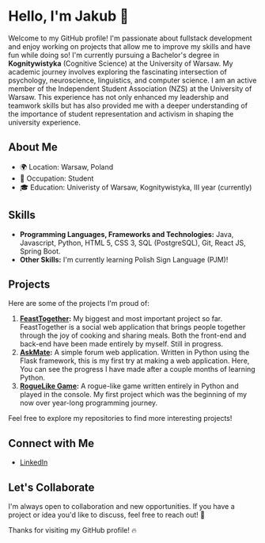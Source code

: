 # Hello, I'm Jakub 👋

Welcome to my GitHub profile! I'm passionate about fullstack development and enjoy working on projects that allow me to improve my skills and have fun while doing so!
I'm currently pursuing a Bachelor's degree in **Kognitywistyka** (Cognitive Science) at the University of Warsaw. My academic journey involves exploring the fascinating intersection of psychology, neuroscience, linguistics, and computer science.
I am an active member of the Independent Student Association (NZS) at the University of Warsaw. This experience has not only enhanced my leadership and teamwork skills but has also provided me with a deeper understanding of the importance of student representation and activism in shaping the university experience.

## About Me

- 🌍 Location: Warsaw, Poland
- 💼 Occupation: Student
- 🎓 Education: Univeristy of Warsaw, Kognitywistyka, III year (currently)

## Skills

- **Programming Languages, Frameworks and Technologies:** Java, Javascript, Python, HTML 5, CSS 3, SQL (PostgreSQL), Git, React JS, Spring Boot.
- **Other Skills:** I'm currently learning Polish Sign Language (PJM)!

## Projects

Here are some of the projects I'm proud of:

1. **[FeastTogether](https://github.com/Jaystar1003/FeastTogether):** My biggest and most important project so far. FeastTogether is a social web application that brings people together through the joy of cooking and sharing meals. Both the front-end and back-end have been made entirely by myself. Still in progress.
2. **[AskMate](https://github.com/Jaystar1003/AskMate):** A simple forum web application. Written in Python using the Flask framework, this is my first try at making a web application. Here, You can see the progress I have made after a couple months of learning Python.
3. **[RogueLike Game](https://github.com/Jaystar1003/RogueLike):** A rogue-like game written entirely in Python and played in the console. My first project which was the beginning of my now over year-long programming journey.

Feel free to explore my repositories to find more interesting projects!

## Connect with Me

- [LinkedIn](https://www.linkedin.com/in/jakub-zając-b587822a2/)

## Let's Collaborate

I'm always open to collaboration and new opportunities. If you have a project or idea you'd like to discuss, feel free to reach out! 🚀

Thanks for visiting my GitHub profile! 🔥
